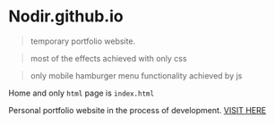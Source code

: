 # Nodir.github.io
> temporary portfolio website.

> most of the effects achieved with only css 

> only mobile hamburger menu functionality achieved by js 


Home and only ``` html ``` page is `index.html`




Personal portfolio website in the process of development. <a href="https://nodir-any.github.io/NodIr/">VISIT HERE</a>


